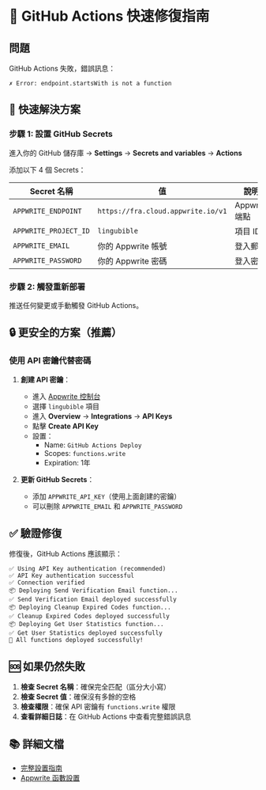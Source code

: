 # 🚨 GitHub Actions 快速修復指南

## 問題
GitHub Actions 失敗，錯誤訊息：
```
✗ Error: endpoint.startsWith is not a function
```

## 🔧 快速解決方案

### 步驟 1: 設置 GitHub Secrets

進入你的 GitHub 儲存庫 → **Settings** → **Secrets and variables** → **Actions**

添加以下 4 個 Secrets：

| Secret 名稱 | 值 | 說明 |
|------------|---|-----|
| `APPWRITE_ENDPOINT` | `https://fra.cloud.appwrite.io/v1` | Appwrite 端點 |
| `APPWRITE_PROJECT_ID` | `lingubible` | 項目 ID |
| `APPWRITE_EMAIL` | 你的 Appwrite 帳號 | 登入郵箱 |
| `APPWRITE_PASSWORD` | 你的 Appwrite 密碼 | 登入密碼 |

### 步驟 2: 觸發重新部署

推送任何變更或手動觸發 GitHub Actions。

## 🔒 更安全的方案（推薦）

### 使用 API 密鑰代替密碼

1. **創建 API 密鑰**：
   - 進入 [Appwrite 控制台](https://cloud.appwrite.io)
   - 選擇 `lingubible` 項目
   - 進入 **Overview** → **Integrations** → **API Keys**
   - 點擊 **Create API Key**
   - 設置：
     - Name: `GitHub Actions Deploy`
     - Scopes: `functions.write`
     - Expiration: 1年

2. **更新 GitHub Secrets**：
   - 添加 `APPWRITE_API_KEY`（使用上面創建的密鑰）
   - 可以刪除 `APPWRITE_EMAIL` 和 `APPWRITE_PASSWORD`

## ✅ 驗證修復

修復後，GitHub Actions 應該顯示：
```
✅ Using API Key authentication (recommended)
✅ API Key authentication successful
✅ Connection verified
📦 Deploying Send Verification Email function...
✅ Send Verification Email deployed successfully
📦 Deploying Cleanup Expired Codes function...
✅ Cleanup Expired Codes deployed successfully
📦 Deploying Get User Statistics function...
✅ Get User Statistics deployed successfully
🎉 All functions deployed successfully!
```

## 🆘 如果仍然失敗

1. **檢查 Secret 名稱**：確保完全匹配（區分大小寫）
2. **檢查 Secret 值**：確保沒有多餘的空格
3. **檢查權限**：確保 API 密鑰有 `functions.write` 權限
4. **查看詳細日誌**：在 GitHub Actions 中查看完整錯誤訊息

## 📚 詳細文檔

- [完整設置指南](./GITHUB_SECRETS_SETUP.md)
- [Appwrite 函數設置](./APPWRITE_FUNCTION_SETUP.md) 